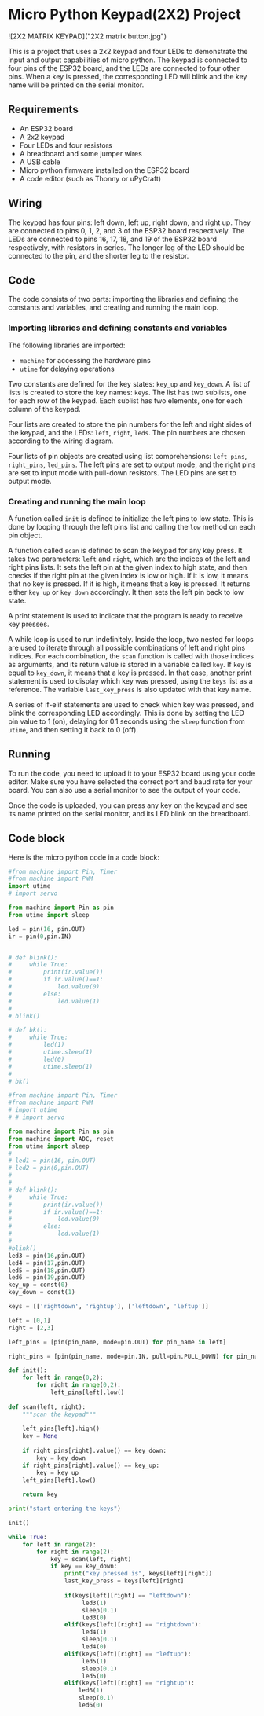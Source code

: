 # Micro Python Keypad(2X2) Project

![2X2 MATRIX KEYPAD]("2X2 matrix button.jpg")

This is a project that uses a 2x2 keypad and four LEDs to demonstrate the input and output capabilities of micro python. The keypad is connected to four pins of the ESP32 board, and the LEDs are connected to four other pins. When a key is pressed, the corresponding LED will blink and the key name will be printed on the serial monitor.

## Requirements

- An ESP32 board
- A 2x2 keypad
- Four LEDs and four resistors
- A breadboard and some jumper wires
- A USB cable
- Micro python firmware installed on the ESP32 board
- A code editor (such as Thonny or uPyCraft)

## Wiring

The keypad has four pins: left down, left up, right down, and right up. They are connected to pins 0, 1, 2, and 3 of the ESP32 board respectively. The LEDs are connected to pins 16, 17, 18, and 19 of the ESP32 board respectively, with resistors in series. The longer leg of the LED should be connected to the pin, and the shorter leg to the resistor.

## Code

The code consists of two parts: importing the libraries and defining the constants and variables, and creating and running the main loop.

### Importing libraries and defining constants and variables

The following libraries are imported:

- `machine` for accessing the hardware pins
- `utime` for delaying operations

Two constants are defined for the key states: `key_up` and `key_down`. A list of lists is created to store the key names: `keys`. The list has two sublists, one for each row of the keypad. Each sublist has two elements, one for each column of the keypad.

Four lists are created to store the pin numbers for the left and right sides of the keypad, and the LEDs: `left`, `right`, `leds`. The pin numbers are chosen according to the wiring diagram.

Four lists of pin objects are created using list comprehensions: `left_pins`, `right_pins`, `led_pins`. The left pins are set to output mode, and the right pins are set to input mode with pull-down resistors. The LED pins are set to output mode.

### Creating and running the main loop

A function called `init` is defined to initialize the left pins to low state. This is done by looping through the left pins list and calling the `low` method on each pin object.

A function called `scan` is defined to scan the keypad for any key press. It takes two parameters: `left` and `right`, which are the indices of the left and right pins lists. It sets the left pin at the given index to high state, and then checks if the right pin at the given index is low or high. If it is low, it means that no key is pressed. If it is high, it means that a key is pressed. It returns either `key_up` or `key_down` accordingly. It then sets the left pin back to low state.

A print statement is used to indicate that the program is ready to receive key presses.

A while loop is used to run indefinitely. Inside the loop, two nested for loops are used to iterate through all possible combinations of left and right pins indices. For each combination, the `scan` function is called with those indices as arguments, and its return value is stored in a variable called `key`. If `key` is equal to `key_down`, it means that a key is pressed. In that case, another print statement is used to display which key was pressed, using the `keys` list as a reference. The variable `last_key_press` is also updated with that key name.

A series of if-elif statements are used to check which key was pressed, and blink the corresponding LED accordingly. This is done by setting the LED pin value to 1 (on), delaying for 0.1 seconds using the `sleep` function from `utime`, and then setting it back to 0 (off).

## Running

To run the code, you need to upload it to your ESP32 board using your code editor. Make sure you have selected the correct port and baud rate for your board. You can also use a serial monitor to see the output of your code.

Once the code is uploaded, you can press any key on the keypad and see its name printed on the serial monitor, and its LED blink on the breadboard.

## Code block

Here is the micro python code in a code block:

```python
#from machine import Pin, Timer
#from machine import PWM
import utime
# import servo 

from machine import Pin as pin
from utime import sleep

led = pin(16, pin.OUT)
ir = pin(0,pin.IN)


# def blink():
#     while True:
#         print(ir.value())
#         if ir.value()==1:
#             led.value(0)
#         else:
#             led.value(1)
# 
# blink()

# def bk():
#     while True:
#         led(1)
#         utime.sleep(1)
#         led(0)
#         utime.sleep(1)
#         
# bk()

#from machine import Pin, Timer
#from machine import PWM
# import utime
# # import servo 

from machine import Pin as pin
from machine import ADC, reset
from utime import sleep
# 
# led1 = pin(16, pin.OUT)
# led2 = pin(0,pin.OUT)
# 
# 
# def blink():
#     while True:
#         print(ir.value())
#         if ir.value()==1:
#             led.value(0)
#         else:
#             led.value(1)
# 
#blink()
led3 = pin(16,pin.OUT)
led4 = pin(17,pin.OUT)
led5 = pin(18,pin.OUT)
led6 = pin(19,pin.OUT)
key_up = const(0)
key_down = const(1)

keys = [['rightdown', 'rightup'], ['leftdown', 'leftup']]

left = [0,1]
right = [2,3]

left_pins = [pin(pin_name, mode=pin.OUT) for pin_name in left]

right_pins = [pin(pin_name, mode=pin.IN, pull=pin.PULL_DOWN) for pin_name in right]

def init():
    for left in range(0,2):
        for right in range(0,2):
            left_pins[left].low()
            
def scan(left, right):
    """scan the keypad"""
    
    left_pins[left].high()
    key = None
    
    if right_pins[right].value() == key_down:
        key = key_down
    if right_pins[right].value() == key_up:
        key = key_up
    left_pins[left].low()
    
    return key

print("start entering the keys")

init()

while True:
    for left in range(2):
        for right in range(2):
            key = scan(left, right)
            if key == key_down:
                print("key pressed is", keys[left][right])
                last_key_press = keys[left][right]
                
                if(keys[left][right] == "leftdown"):
                     led3(1)
                     sleep(0.1)
                     led3(0)
                elif(keys[left][right] == "rightdown"):
                     led4(1)
                     sleep(0.1)
                     led4(0)
                elif(keys[left][right] == "leftup"):
                     led5(1)
                     sleep(0.1)
                     led5(0)
                elif(keys[left][right] == "rightup"):
                    led6(1) 
                    sleep(0.1)
                    led6(0)

```
